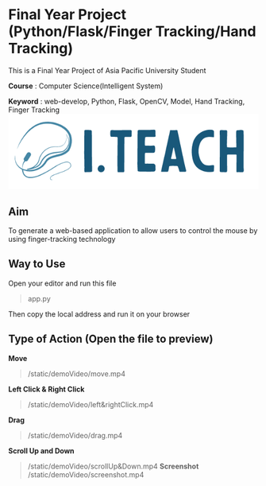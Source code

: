 # Final Year Project (Python/Flask/Finger Tracking/Hand Tracking)
This is a Final Year Project of Asia Pacific University Student

**Course** : Computer Science(Intelligent System) 

**Keyword** : web-develop, Python, Flask, OpenCV, Model, Hand Tracking, Finger Tracking 
![Logo of the webpage](/static/photos/I.Teach_logo_vertical.png)
## Aim
To generate a web-based application to allow users to control the mouse by using finger-tracking technology

## Way to Use
Open your editor and run this file
> app.py

Then copy the local address and run it on your browser

## Type of Action (Open the file to preview)
**Move**
> /static/demoVideo/move.mp4

**Left Click & Right Click**
> /static/demoVideo/left&rightClick.mp4

**Drag**
> /static/demoVideo/drag.mp4

**Scroll Up and Down**
> /static/demoVideo/scrollUp&Down.mp4
**Screenshot**
> /static/demoVideo/screenshot.mp4
